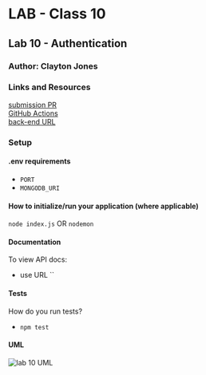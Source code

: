 # LAB - Class 10
## Lab 10 - Authentication
### Author: Clayton Jones

### Links and Resources  

[submission PR](https://github.com/claytonjones-401n16/lab-10/pull/1)  
[GitHub Actions](https://github.com/claytonjones-401n16/lab-10/actions)  
[back-end URL]()  

### Setup  

#### .env requirements 

- `PORT`
- `MONGODB_URI`
  
#### How to initialize/run your application (where applicable)
`node index.js` OR
`nodemon`

#### Documentation   
To view API docs:
- use URL ``
  
#### Tests  

How do you run tests?
- `npm test`

#### UML  

![lab 10 UML]()
